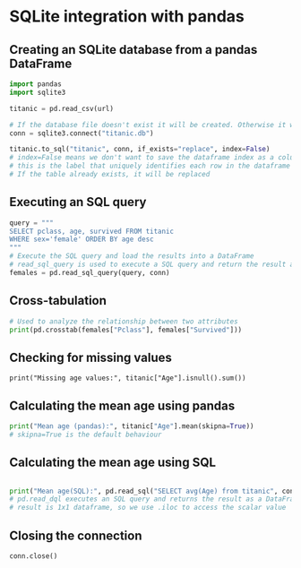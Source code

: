 # SQLite integration with pandas

## Creating an SQLite database from a pandas DataFrame

```python
import pandas
import sqlite3

titanic = pd.read_csv(url)

# If the database file doesn't exist it will be created. Otherwise it will be overwritten.
conn = sqlite3.connect("titanic.db")

titanic.to_sql("titanic", conn, if_exists="replace", index=False)
# index=False means we don't want to save the dataframe index as a column in the database
# this is the label that uniquely identifies each row in the dataframe
# If the table already exists, it will be replaced
```

## Executing an SQL query

```python
query = """
SELECT pclass, age, survived FROM titanic
WHERE sex='female' ORDER BY age desc
"""
# Execute the SQL query and load the results into a DataFrame
# read_sql_query is used to execute a SQL query and return the result as a DataFrame
females = pd.read_sql_query(query, conn)
```

## Cross-tabulation

```python
# Used to analyze the relationship between two attributes
print(pd.crosstab(females["Pclass"], females["Survived"]))
```

## Checking for missing values

`print("Missing age values:", titanic["Age"].isnull().sum())`

## Calculating the mean age using pandas

```python
print("Mean age (pandas):", titanic["Age"].mean(skipna=True))
# skipna=True is the default behaviour
```

## Calculating the mean age using SQL

```python

print("Mean age(SQL):", pd.read_sql("SELECT avg(Age) from titanic", conn).iloc[0, 0])
# pd.read_dql executes an SQL query and returns the result as a DataFrame
# result is 1x1 dataframe, so we use .iloc to access the scalar value
```

## Closing the connection

`conn.close()`